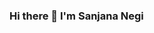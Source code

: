   ### Hi there 👋 I'm Sanjana Negi  


<!--
**sanjananegi15/sanjananegi15** is a ✨ _special_ ✨ repository because its `README.md` (this file) appears on your GitHub profile.

Here are some ideas to get you started:

- 🔭 I’m currently working on ...
- 🌱 I’m currently learning dsa, full stack ...
- 👯 I’m looking to collaborate on ...
- 🤔 I’m looking for help with ...
- 💬 Ask me about ...
- 📫 How to reach me: snjnaneg318@gmail.com...
- 😄 Pronouns: ...
- ⚡ Fun fact:  ...
-->
